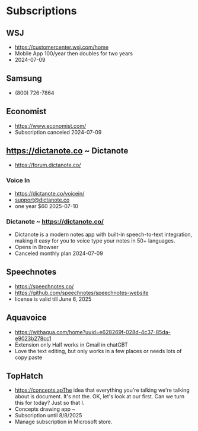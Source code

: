 # Subscriptions


## WSJ

* https://customercenter.wsj.com/home
* Mobile App 100/year then doubles for two years
* 2024-07-09

## Samsung

* (800) 726-7864


## Economist

* https://www.economist.com/
* Subscription canceled 2024-07-09

## https://dictanote.co ~ Dictanote

* https://forum.dictanote.co/

### Voice In

* https://dictanote.co/voicein/
* support@dictanote.co
* one year $60 2025-07-10

### Dictanote ~ https://dictanote.co/

* Dictanote is a modern notes app with built-in speech-to-text integration, making it easy for you to voice type your notes in 50+ languages.
* Opens in Browser
* Canceled monthly plan 2024-07-09


## Speechnotes

* https://speechnotes.co/
* https://github.com/speechnotes/speechnotes-website
* license is valid till June 6, 2025


## Aquavoice

* https://withaqua.com/home?uuid=e628269f-028d-4c37-85da-e9023b278cc1
* Extension only Half works in Gmail in chatGBT
* Love the text editing, but only works in a few places or needs lots of copy paste



## TopHatch

* https://concepts.apThe idea that everything you're talking we're talking about is document. It's not the. OK, let's look at our first. Can we turn this for today? Just so that I.
* Concepts drawing app ~
* Subscription until 8/8/2025
* Manage subscription in Microsoft store.

